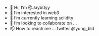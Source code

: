 - 👋 Hi, I’m @Jayb0yy
- 👀 I’m interested in web3
- 🌱 I’m currently learning solidity
- 💞️ I’m looking to collaborate on ...
- 📫 How to reach me ... twitter @yung_bld

<!---
Jayb0yy/Jayb0yy is a ✨ special ✨ repository because its `README.md` (this file) appears on your GitHub profile.
You can click the Preview link to take a look at your changes.
--->
